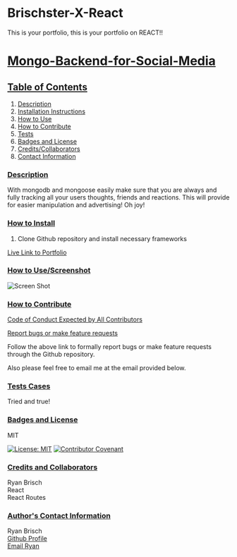 # Brischster-X-React

This is your portfolio, this is your portfolio on REACT!!

# <ins>Mongo-Backend-for-Social-Media</ins>

## <ins>Table of Contents</ins>

1. [Description](#description)
2. [Installation Instructions](#how_to_install)
3. [How to Use](#how_to_use)
4. [How to Contribute](#how_to_contribute)
5. [Tests](#test_cases)
6. [Badges and License](#badges_and_license)
7. [Credits/Collaborators](#credits_and_collaborators)
8. [Contact Information](#author_Contact_information)

### <ins>Description</ins>

With mongodb and mongoose easily make sure that you are always and fully tracking all your users thoughts, friends and reactions. This will provide for easier manipulation and advertising! Oh joy!

### <ins>How to Install</ins>

1. Clone Github repository and install necessary frameworks

[Live Link to Portfolio]()

### <ins>How to Use/Screenshot </ins>

![Screen Shot]()

### <ins>How to Contribute </ins>

[Code of Conduct Expected by All Contributors](https://www.contributor-covenant.org/version/2/1/code_of_conduct/)

[Report bugs or make feature requests](https://github.com/brischster/Brischster-X-React/issues)

Follow the above link to formally report bugs or make feature requests through the Github repository.

Also please feel free to email me at the email provided below.

### <ins>Tests Cases </ins>

Tried and true!

### <ins>Badges and License</ins>

MIT

[![License: MIT](https://img.shields.io/badge/License-MIT-yellow.svg)](https://opensource.org/licenses/MIT)
[![Contributor Covenant](https://img.shields.io/badge/Contributor%20Covenant-2.1-4baaaa.svg)](code_of_conduct.md)

### <ins>Credits and Collaborators</ins>

Ryan Brisch</br>
React<br>
React Routes</br>

### <ins>Author's Contact Information</ins>

Ryan Brisch</br>
[Github Profile](https://github.com/brischster)</br>
[Email Ryan](mailto:brischster@gmail.com)

